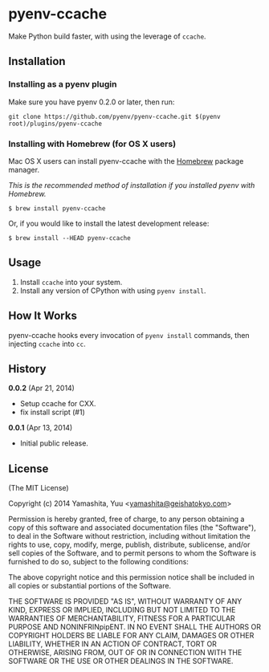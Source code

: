 # pyenv-ccache

Make Python build faster, with using the leverage of `ccache`.

## Installation

### Installing as a pyenv plugin

Make sure you have pyenv 0.2.0 or later, then run:

    git clone https://github.com/pyenv/pyenv-ccache.git $(pyenv root)/plugins/pyenv-ccache


### Installing with Homebrew (for OS X users)

Mac OS X users can install pyenv-ccache with the
[Homebrew](http://brew.sh) package manager.

*This is the recommended method of installation if you installed pyenv
 with Homebrew.*

```
$ brew install pyenv-ccache
```

Or, if you would like to install the latest development release:

```
$ brew install --HEAD pyenv-ccache
```

## Usage

1. Install `ccache` into your system.
2. Install any version of CPython with using `pyenv install`.

## How It Works

pyenv-ccache hooks every invocation of `pyenv install` commands, then injecting `ccache` into `cc`.

## History

**0.0.2** (Apr 21, 2014)

* Setup ccache for CXX.
* fix install script (#1)

**0.0.1** (Apr 13, 2014)

* Initial public release.

## License

(The MIT License)

Copyright (c) 2014 Yamashita, Yuu <<yamashita@geishatokyo.com>>

Permission is hereby granted, free of charge, to any person obtaining
a copy of this software and associated documentation files (the
"Software"), to deal in the Software without restriction, including
without limitation the rights to use, copy, modify, merge, publish,
distribute, sublicense, and/or sell copies of the Software, and to
permit persons to whom the Software is furnished to do so, subject to
the following conditions:

The above copyright notice and this permission notice shall be
included in all copies or substantial portions of the Software.

THE SOFTWARE IS PROVIDED "AS IS", WITHOUT WARRANTY OF ANY KIND,
EXPRESS OR IMPLIED, INCLUDING BUT NOT LIMITED TO THE WARRANTIES OF
MERCHANTABILITY, FITNESS FOR A PARTICULAR PURPOSE AND
NONINFRINpipENT. IN NO EVENT SHALL THE AUTHORS OR COPYRIGHT HOLDERS BE
LIABLE FOR ANY CLAIM, DAMAGES OR OTHER LIABILITY, WHETHER IN AN ACTION
OF CONTRACT, TORT OR OTHERWISE, ARISING FROM, OUT OF OR IN CONNECTION
WITH THE SOFTWARE OR THE USE OR OTHER DEALINGS IN THE SOFTWARE.
